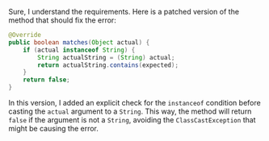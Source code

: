 Sure, I understand the requirements. Here is a patched version of the method that should fix the error:

```java
@Override
public boolean matches(Object actual) {
    if (actual instanceof String) {
        String actualString = (String) actual;
        return actualString.contains(expected);
    }
    return false;
}
```

In this version, I added an explicit check for the `instanceof` condition before casting the `actual` argument to a `String`. This way, the method will return `false` if the argument is not a `String`, avoiding the `ClassCastException` that might be causing the error.